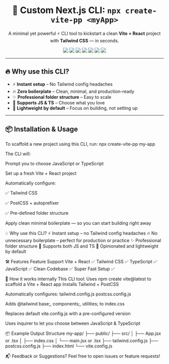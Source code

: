 <h1 align="center">🚀 Custom Next.js CLI: <code>npx create-vite-pp &lt;myApp&gt;</code></h1>

<p align="center">A minimal yet powerful ⚡ CLI tool to kickstart a clean <b>Vite + React</b> project with <b>Tailwind CSS</b> — in seconds.</p>

<p align="center">
  <img src="https://img.shields.io/badge/Powered%20By-Vite%20%2B%20React-blue?style=flat-square&logo=vite" />
  <img src="https://img.shields.io/badge/Tailwind-CSS-38b2ac?style=flat-square&logo=tailwind-css" />
  <img src="https://img.shields.io/badge/TypeScript%2FJavaScript-optional-blueviolet?style=flat-square&logo=typescript" />
  <img src="https://img.shields.io/badge/PostCSS-configured-cc6699?style=flat-square&logo=postcss" />
  <img src="https://img.shields.io/badge/Autoprefixer-enabled-ff6d00?style=flat-square&logo=css3" />
  <img src="https://img.shields.io/badge/Inquirer-js-interactive-29abe2?style=flat-square&logo=javascript" />
  <img src="https://img.shields.io/badge/Node.js-required-339933?style=flat-square&logo=nodedotjs" />
</p>


---

## 🔥 Why use this CLI?

- ⚡ **Instant setup** – No Tailwind config headaches
- 🔥 **Zero boilerplate** – Clean, minimal, and production-ready
- ✨ **Professional folder structure** – Easy to scale
- 🔄 **Supports JS & TS** – Choose what you love
- 🧼 **Lightweight by default** – Focus on building, not setting up

---

## 📦 Installation & Usage

To scaffold a new project using this CLI, run:
npx create-vite-pp my-app



The CLI will:

Prompt you to choose JavaScript or TypeScript

Set up a fresh Vite + React project

Automatically configure:

✅ Tailwind CSS

✅ PostCSS + autoprefixer

✅ Pre-defined folder structure

Apply clean minimal boilerplate — so you can start building right away

💡 Why use this CLI?
⚡ Instant setup – no Tailwind config headaches
🔥 No unnecessary boilerplate – perfect for production or practice
✨ Professional folder structure
🔄 Supports both JS and TS
🧼 Opinionated and lightweight by default

🛠️ Features
Feature	Support
Vite + React	✅
Tailwind CSS	✅
TypeScript	✅
JavaScript	✅
Clean Codebase	✅
Super Fast Setup	✅


🤖 How it works internally
This CLI tool:
Uses npm create vite@latest to scaffold a Vite + React app
Installs Tailwind + PostCSS

Automatically configures:
tailwind.config.js
postcss.config.js

Adds @tailwind base;, components;, utilities; to index.css

Replaces default vite.config.js with a pre-configured version

Uses inquirer to let you choose between JavaScript & TypeScript

📦 Example Output Structure
my-app/
├── public/
├── src/
│   ├── App.jsx or .tsx
│   ├── index.css
│   └── main.jsx or .tsx
├── tailwind.config.js
├── postcss.config.js
├── index.html
└── vite.config.js

📬 Feedback or Suggestions?
Feel free to open issues or feature requests!
